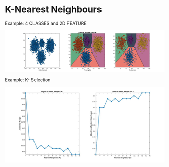 # K-Nearest Neighbours


Example: 4 CLASSES and 2D FEATURE

![alt text](https://github.com/PuneetDheer/MACHINE_LEARNING/blob/master/Classifier/MATLAB_SCRIPT/K-Nearest%20Neighbours/K-NN.jpg)


Example: K- Selection

![alt text](https://github.com/PuneetDheer/MACHINE_LEARNING/blob/master/Classifier/MATLAB_SCRIPT/K-Nearest%20Neighbours/K-selection.jpg)
